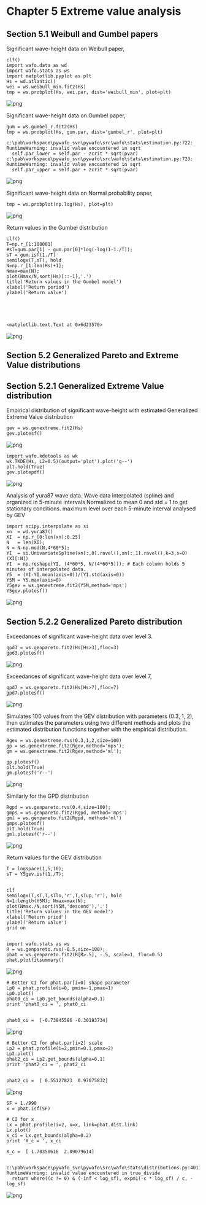 
Chapter 5 Extreme value analysis
=================================
Section 5.1 Weibull and Gumbel papers
--------------------------------------
Significant wave-height data on Weibull paper,



    clf()
    import wafo.data as wd
    import wafo.stats as ws
    import matplotlib.pyplot as plt
    Hs = wd.atlantic()
    wei = ws.weibull_min.fit2(Hs)
    tmp = ws.probplot(Hs, wei.par, dist='weibull_min', plot=plt)


![png](WAFO%20Chapter%205_files/WAFO%20Chapter%205_1_0.png)


Significant wave-height data on Gumbel paper,


    gum = ws.gumbel_r.fit2(Hs)
    tmp = ws.probplot(Hs, gum.par, dist='gumbel_r', plot=plt)

    c:\pab\workspace\pywafo_svn\pywafo\src\wafo\stats\estimation.py:722: RuntimeWarning: invalid value encountered in sqrt
      self.par_lower = self.par - zcrit * sqrt(pvar)
    c:\pab\workspace\pywafo_svn\pywafo\src\wafo\stats\estimation.py:723: RuntimeWarning: invalid value encountered in sqrt
      self.par_upper = self.par + zcrit * sqrt(pvar)
    


![png](WAFO%20Chapter%205_files/WAFO%20Chapter%205_3_1.png)


Significant wave-height data on Normal probability  paper,



    tmp = ws.probplot(np.log(Hs), plot=plt)


![png](WAFO%20Chapter%205_files/WAFO%20Chapter%205_5_0.png)


Return values in the Gumbel distribution


    clf()
    T=np.r_[1:100001]
    #sT=gum.par[1] - gum.par[0]*log(-log(1-1./T));
    sT = gum.isf(1./T)
    semilogx(T,sT), hold
    N=np.r_[1:len(Hs)+1]; 
    Nmax=max(N);
    plot(Nmax/N,sort(Hs)[::-1],'.')
    title('Return values in the Gumbel model')
    xlabel('Return period')
    ylabel('Return value') 
    




    <matplotlib.text.Text at 0x6d23570>




![png](WAFO%20Chapter%205_files/WAFO%20Chapter%205_7_1.png)


Section 5.2 Generalized Pareto and Extreme Value distributions
----------------------------------------------------------
Section 5.2.1 Generalized Extreme Value distribution
-------------------------------------------------

Empirical distribution of significant wave-height with estimated Generalized
Extreme Value distribution


    gev = ws.genextreme.fit2(Hs)
    gev.plotesf()


![png](WAFO%20Chapter%205_files/WAFO%20Chapter%205_9_0.png)



    import wafo.kdetools as wk
    wk.TKDE(Hs, L2=0.5)(output='plot').plot('g--')
    plt.hold(True)
    gev.plotepdf() 


![png](WAFO%20Chapter%205_files/WAFO%20Chapter%205_10_0.png)


Analysis of yura87 wave data.
 Wave data interpolated (spline) and organized in 5-minute intervals
Normalized to mean 0 and std = 1 to get stationary conditions.
maximum level over each 5-minute interval analysed by GEV


    import scipy.interpolate as si
    xn  = wd.yura87()
    XI  = np.r_[0:len(xn):0.25]
    N   = len(XI); 
    N = N-np.mod(N,4*60*5); 
    YI  = si.UnivariateSpline(xn[:,0].ravel(),xn[:,1].ravel(),k=3,s=0)(XI[:N])
    YI  = np.reshape(YI, (4*60*5, N/(4*60*5))); # Each column holds 5 minutes of interpolated data.
    Y5  = (YI-YI.mean(axis=0))/(YI.std(axis=0))
    Y5M = Y5.max(axis=0)
    Y5gev = ws.genextreme.fit2(Y5M,method='mps')
    Y5gev.plotesf()
    


![png](WAFO%20Chapter%205_files/WAFO%20Chapter%205_12_0.png)


Section 5.2.2 Generalized Pareto distribution
-------------------------------------------
Exceedances of significant wave-height data over level 3.


    gpd3 = ws.genpareto.fit2(Hs[Hs>3],floc=3)
    gpd3.plotesf()


![png](WAFO%20Chapter%205_files/WAFO%20Chapter%205_14_0.png)


Exceedances of significant wave-height data over level 7,


    gpd7 = ws.genpareto.fit2(Hs[Hs>7],floc=7)
    gpd7.plotesf()


![png](WAFO%20Chapter%205_files/WAFO%20Chapter%205_16_0.png)


Simulates 100 values from the GEV distribution with parameters (0.3, 1, 2), then
estimates the
parameters using two different methods and plots the estimated distribution
functions together
with the empirical distribution.



    Rgev = ws.genextreme.rvs(0.3,1,2,size=100)
    gp = ws.genextreme.fit2(Rgev,method='mps');
    gm = ws.genextreme.fit2(Rgev,method='ml');
    
    gp.plotesf()
    plt.hold(True)
    gm.plotesf('r--')


![png](WAFO%20Chapter%205_files/WAFO%20Chapter%205_18_0.png)


Similarly for the GPD distribution


    Rgpd = ws.genpareto.rvs(0.4,size=100);
    gmps = ws.genpareto.fit2(Rgpd, method='mps')
    gml = ws.genpareto.fit2(Rgpd, method='ml')
    gmps.plotesf()
    plt.hold(True)
    gml.plotesf('r--')


![png](WAFO%20Chapter%205_files/WAFO%20Chapter%205_20_0.png)


Return values for the GEV distribution


    T = logspace(1,5,10);
    sT = Y5gev.isf(1./T);
    
    
    clf
    semilogx(T,sT,T,sTlo,'r',T,sTup,'r'), hold
    N=1:length(Y5M); Nmax=max(N);
    plot(Nmax./N,sort(Y5M,'descend'),'.')
    title('Return values in the GEV model')
    xlabel('Return priod')
    ylabel('Return value') 
    grid on 


    import wafo.stats as ws
    R = ws.genpareto.rvs(-0.5,size=100);
    phat = ws.genpareto.fit2(R[R>.5], -.5, scale=1, floc=0.5)
    phat.plotfitsummary()


![png](WAFO%20Chapter%205_files/WAFO%20Chapter%205_23_0.png)



    # Better CI for phat.par[i=0] shape parameter
    Lp0 = phat.profile(i=0, pmin=-1,pmax=1)
    Lp0.plot()
    phat0_ci = Lp0.get_bounds(alpha=0.1)
    print 'phat0_ci = ', phat0_ci
    

    phat0_ci =  [-0.73845586 -0.30183734]
    


![png](WAFO%20Chapter%205_files/WAFO%20Chapter%205_24_1.png)



    # Better CI for phat.par[i=2] scale 
    Lp2 = phat.profile(i=2,pmin=0.1,pmax=2)
    Lp2.plot()
    phat2_ci = Lp2.get_bounds(alpha=0.1)
    print 'phat2_ci = ', phat2_ci
    

    phat2_ci =  [ 0.55127823  0.97075832]
    


![png](WAFO%20Chapter%205_files/WAFO%20Chapter%205_25_1.png)



    SF = 1./990
    x = phat.isf(SF)
    
    # CI for x
    Lx = phat.profile(i=2, x=x, link=phat.dist.link)
    Lx.plot()
    x_ci = Lx.get_bounds(alpha=0.2)
    print 'X_c = ', x_ci

    X_c =  [ 1.78350616  2.09079614]
    

    c:\pab\workspace\pywafo_svn\pywafo\src\wafo\stats\distributions.py:4011: RuntimeWarning: invalid value encountered in true_divide
      return where((c != 0) & (-inf < log_sf), expm1(-c * log_sf) / c, -log_sf)
    


![png](WAFO%20Chapter%205_files/WAFO%20Chapter%205_26_2.png)



    
